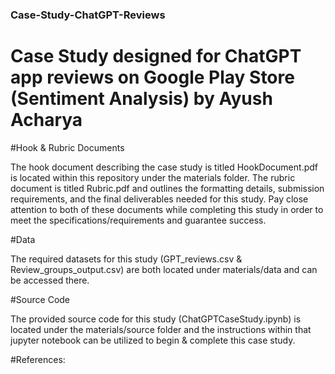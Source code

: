 ### Case-Study-ChatGPT-Reviews
# Case Study designed for ChatGPT app reviews on Google Play Store (Sentiment Analysis) by Ayush Acharya

#Hook & Rubric Documents 

The hook document describing the case study is titled HookDocument.pdf is located within this repository under the materials folder. The rubric document is titled Rubric.pdf and outlines the formatting details, submission requirements, and the final deliverables needed for this study. Pay close attention to both of these documents while completing this study in order to meet the specifications/requirements and guarantee success. 

#Data 

The required datasets for this study (GPT_reviews.csv & Review_groups_output.csv) are both located under materials/data and can be accessed there. 

#Source Code

The provided source code for this study (ChatGPTCaseStudy.ipynb) is located under the materials/source folder and the instructions within that jupyter notebook can be utilized to begin & complete this case study. 

#References:
